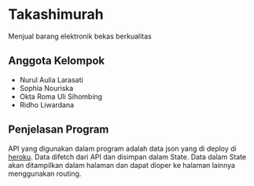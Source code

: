 # Takashimurah
Menjual barang elektronik bekas berkualitas

## Anggota Kelompok
- Nurul Aulia Larasati
- Sophia Nouriska
- Okta Roma Uli Sihombing
- Ridho Liwardana

## Penjelasan Program
API yang digunakan dalam program adalah data json yang di deploy di [heroku](https://listproduk.herokuapp.com/produk).
Data difetch dari API dan disimpan dalam State. Data dalam State akan ditampilkan dalam halaman dan dapat dioper ke halaman lainnya menggunakan routing.
